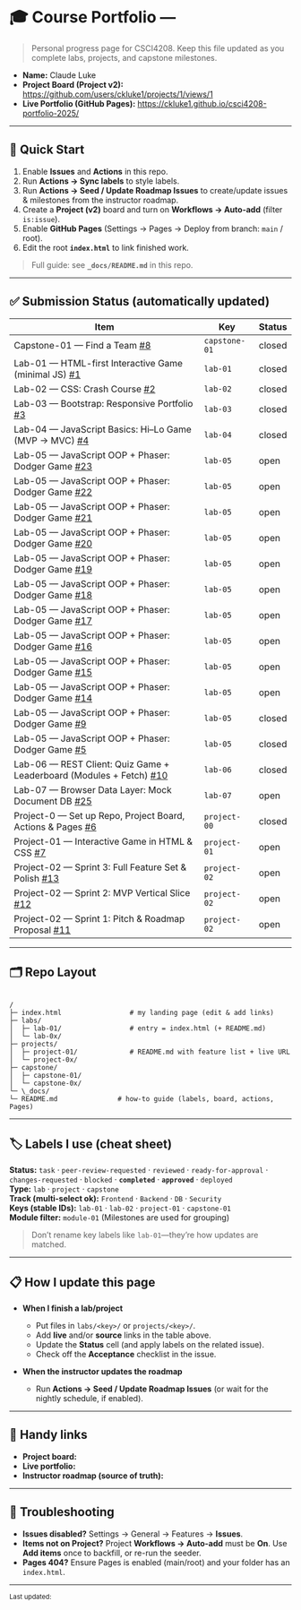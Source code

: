 # 🎓 Course Portfolio — <Your Name>

> Personal progress page for CSCI4208. Keep this file updated as you complete labs, projects, and capstone milestones.

- **Name:** Claude Luke
- **Project Board (Project v2):** <https://github.com/users/ckluke1/projects/1/views/1>
- **Live Portfolio (GitHub Pages):** <https://ckluke1.github.io/csci4208-portfolio-2025/>

---

## 🚀 Quick Start

1. Enable **Issues** and **Actions** in this repo.
2. Run **Actions → Sync labels** to style labels.
3. Run **Actions → Seed / Update Roadmap Issues** to create/update issues & milestones from the instructor roadmap.
4. Create a **Project (v2)** board and turn on **Workflows → Auto-add** (filter `is:issue`).
5. Enable **GitHub Pages** (Settings → Pages → Deploy from branch: `main` / root).
6. Edit the root **`index.html`** to link finished work.

> Full guide: see **`_docs/README.md`** in this repo.

---

## ✅ Submission Status (automatically updated)

<!-- STATUS:START -->
| Item | Key | Status |
|---|---|---|
| Capstone-01 — Find a Team [#8](https://github.com/ckluke1/csci4208-portfolio-2025/issues/8) | `capstone-01` | closed |
| Lab-01 — HTML-first Interactive Game (minimal JS) [#1](https://github.com/ckluke1/csci4208-portfolio-2025/issues/1) | `lab-01` | closed |
| Lab-02 — CSS: Crash Course [#2](https://github.com/ckluke1/csci4208-portfolio-2025/issues/2) | `lab-02` | closed |
| Lab-03 — Bootstrap: Responsive Portfolio [#3](https://github.com/ckluke1/csci4208-portfolio-2025/issues/3) | `lab-03` | closed |
| Lab-04 — JavaScript Basics: Hi–Lo Game (MVP → MVC) [#4](https://github.com/ckluke1/csci4208-portfolio-2025/issues/4) | `lab-04` | closed |
| Lab-05 — JavaScript OOP + Phaser: Dodger Game [#23](https://github.com/ckluke1/csci4208-portfolio-2025/issues/23) | `lab-05` | open |
| Lab-05 — JavaScript OOP + Phaser: Dodger Game [#22](https://github.com/ckluke1/csci4208-portfolio-2025/issues/22) | `lab-05` | open |
| Lab-05 — JavaScript OOP + Phaser: Dodger Game [#21](https://github.com/ckluke1/csci4208-portfolio-2025/issues/21) | `lab-05` | open |
| Lab-05 — JavaScript OOP + Phaser: Dodger Game [#20](https://github.com/ckluke1/csci4208-portfolio-2025/issues/20) | `lab-05` | open |
| Lab-05 — JavaScript OOP + Phaser: Dodger Game [#19](https://github.com/ckluke1/csci4208-portfolio-2025/issues/19) | `lab-05` | open |
| Lab-05 — JavaScript OOP + Phaser: Dodger Game [#18](https://github.com/ckluke1/csci4208-portfolio-2025/issues/18) | `lab-05` | open |
| Lab-05 — JavaScript OOP + Phaser: Dodger Game [#17](https://github.com/ckluke1/csci4208-portfolio-2025/issues/17) | `lab-05` | open |
| Lab-05 — JavaScript OOP + Phaser: Dodger Game [#16](https://github.com/ckluke1/csci4208-portfolio-2025/issues/16) | `lab-05` | open |
| Lab-05 — JavaScript OOP + Phaser: Dodger Game [#15](https://github.com/ckluke1/csci4208-portfolio-2025/issues/15) | `lab-05` | open |
| Lab-05 — JavaScript OOP + Phaser: Dodger Game [#14](https://github.com/ckluke1/csci4208-portfolio-2025/issues/14) | `lab-05` | open |
| Lab-05 — JavaScript OOP + Phaser: Dodger Game [#9](https://github.com/ckluke1/csci4208-portfolio-2025/issues/9) | `lab-05` | closed |
| Lab-05 — JavaScript OOP + Phaser: Dodger Game [#5](https://github.com/ckluke1/csci4208-portfolio-2025/issues/5) | `lab-05` | closed |
| Lab-06 — REST Client: Quiz Game + Leaderboard (Modules + Fetch) [#10](https://github.com/ckluke1/csci4208-portfolio-2025/issues/10) | `lab-06` | closed |
| Lab-07 — Browser Data Layer: Mock Document DB [#25](https://github.com/ckluke1/csci4208-portfolio-2025/issues/25) | `lab-07` | open |
| Project-0 — Set up Repo, Project Board, Actions & Pages [#6](https://github.com/ckluke1/csci4208-portfolio-2025/issues/6) | `project-00` | closed |
| Project-01 — Interactive Game in HTML & CSS [#7](https://github.com/ckluke1/csci4208-portfolio-2025/issues/7) | `project-01` | open |
| Project-02 — Sprint 3: Full Feature Set & Polish [#13](https://github.com/ckluke1/csci4208-portfolio-2025/issues/13) | `project-02` | open |
| Project-02 — Sprint 2: MVP Vertical Slice [#12](https://github.com/ckluke1/csci4208-portfolio-2025/issues/12) | `project-02` | open |
| Project-02 — Sprint 1: Pitch & Roadmap Proposal [#11](https://github.com/ckluke1/csci4208-portfolio-2025/issues/11) | `project-02` | open |
<!-- STATUS:END -->


---

## 🗂️ Repo Layout

```

/
├─ index.html                 # my landing page (edit & add links)
├─ labs/
│  ├─ lab-01/                 # entry = index.html (+ README.md)
│  └─ lab-0x/
├─ projects/
│  ├─ project-01/             # README.md with feature list + live URL
│  └─ project-0x/
├─ capstone/
│  ├─ capstone-01/
│  └─ capstone-0x/
└─ \_docs/
└─ README.md               # how-to guide (labels, board, actions, Pages)

```

---

## 🏷️ Labels I use (cheat sheet)

**Status:** `task` · `peer-review-requested` · `reviewed` · `ready-for-approval` · `changes-requested` · `blocked` · **`completed`** · **`approved`** · `deployed`  
**Type:** `lab` · `project` · `capstone`  
**Track (multi-select ok):** `Frontend` · `Backend` · `DB` · `Security`  
**Keys (stable IDs):** `lab-01` · `lab-02` · `project-01` · `capstone-01`  
**Module filter:** `module-01` (Milestones are used for grouping)

> Don’t rename key labels like `lab-01`—they’re how updates are matched.

---

## 📋 How I update this page

- **When I finish a lab/project**
  - Put files in `labs/<key>/` or `projects/<key>/`.
  - Add **live** and/or **source** links in the table above.
  - Update the **Status** cell (and apply labels on the related issue).
  - Check off the **Acceptance** checklist in the issue.

- **When the instructor updates the roadmap**
  - Run **Actions → Seed / Update Roadmap Issues** (or wait for the nightly schedule, if enabled).

---

## 🧰 Handy links

- **Project board:** <paste URL>  
- **Live portfolio:** <paste URL>  
- **Instructor roadmap (source of truth):** <link to instructor repo or roadmap.json>

---

## 🔧 Troubleshooting

- **Issues disabled?** Settings → General → Features → **Issues**.  
- **Items not on Project?** Project **Workflows → Auto-add** must be **On**. Use **Add items** once to backfill, or re-run the seeder.  
- **Pages 404?** Ensure Pages is enabled (main/root) and your folder has an `index.html`.

---

<sub>Last updated: <!-- yyyy-mm-dd --> </sub>





